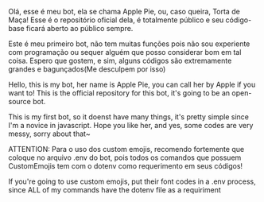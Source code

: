 Olá, esse é meu bot, ela se chama Apple Pie, ou, caso queira, Torta de Maça!
Esse é o repositório oficial dela, é totalmente público e seu código-base ficará aberto ao público sempre.

Este é meu primeiro bot, não tem muitas funções pois não sou experiente com programação ou sequer alguém que posso considerar bom em tal coisa.
Espero que gostem, e sim, alguns códigos são extremamente grandes e bagunçados(Me desculpem por isso)

Hello, this is my bot, her name is Apple Pie, you can call her by Apple if you want to!
This is the official repository for this bot, it's going to be an open-source bot.

This is my first bot, so it doenst have many things, it's pretty simple since I'm a novice in javascript.
Hope you like her, and yes, some codes are very messy, sorry about that~


ATTENTION:
Para o uso dos custom emojis, recomendo fortemente que coloque no arquivo .env do bot, pois todos os comandos que possuem CustomEmojis tem com o dotenv como requerimento em seus códigos!

If you're going to use custom emojis, put their font codes in a .env process, since ALL of my commands have the dotenv file as a requiriment